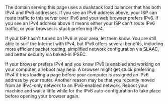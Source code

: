 The domain serving this page uses a dualstack load balancer that has both IPv4 and IPv6 addresses. If you see an IPv6 address above, your ISP can route traffic to this server over IPv6 and your web browser prefers IPv6. If you see an IPv4 address above it means either your ISP can't route IPv6 traffic, or your browser is stuck preferring IPv4.

If your ISP hasn't turned on IPv6 in your area, let them know. You are still able to surf the Internet with IPv4, but IPv6 offers several benefits, including more efficient packet routing, simplified network configuration via SLAAC, and better security via baked-in IPSEC.

If your browser prefers IPv4 and you know IPv6 is enabled and working on your computer, a reboot may help. A browser might get stuck preferring IPv4 if tries loading a page before your computer is assigned an IPv6 address by your router. Another reason may be that you recently moved from an IPv4-only network to an IPv6-enabled network. Reboot your machine and wait a little while for the IPv6 auto-configuration to take place before opening your browser again.

